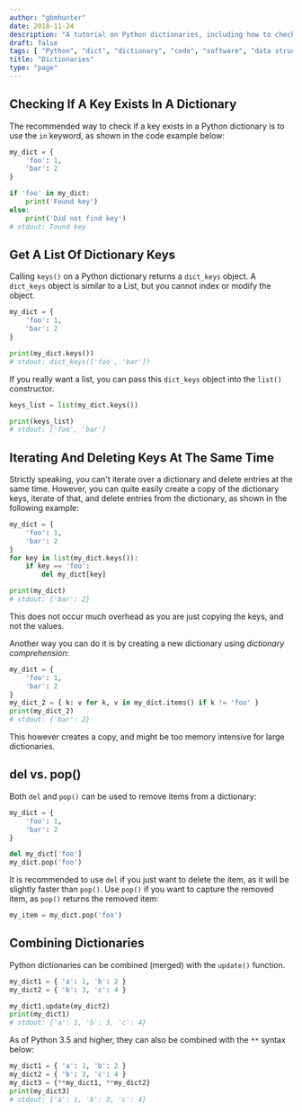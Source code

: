 ```yaml
---
author: "gbmhunter"
date: 2018-11-24
description: "A tutorial on Python dictionaries, including how to check if keys exits, delete items while iterating, and more."
draft: false
tags: [ "Python", "dict", "dictionary", "code", "software", "data structure", "container", "iteration" ]
title: "Dictionaries"
type: "page"
---
```


## Checking If A Key Exists In A Dictionary

The recommended way to check if a key exists in a Python dictionary is to use the `in` keyword, as shown in the code example below:

```python
my_dict = {
    'foo': 1,
    'bar': 2
}

if 'foo' in my_dict:
    print('Found key')
else:
    print('Did not find key')
# stdout: Found key
```

## Get A List Of Dictionary Keys

Calling `keys()` on a Python dictionary returns a `dict_keys` object. A `dict_keys` object is similar to a List, but you cannot index or modify the object.

```python
my_dict = {
    'foo': 1,
    'bar': 2
}

print(my_dict.keys())
# stdout: dict_keys(['foo', 'bar'])
```

If you really want a list, you can pass this `dict_keys` object into the `list()` constructor.

```python
keys_list = list(my_dict.keys())

print(keys_list)
# stdout: ['foo', 'bar']
```

## Iterating And Deleting Keys At The Same Time

Strictly speaking, you can't iterate over a dictionary and delete entries at the same time. However, you can quite easily create a copy of the dictionary keys, iterate of that, and delete entries from the dictionary, as shown in the following example:

```python
my_dict = {
    'foo': 1,
    'bar': 2
}
for key in list(my_dict.keys()):
    if key == 'foo':
        del my_dict[key]

print(my_dict)
# stdout: {'bar': 2}
```

This does not occur much overhead as you are just copying the keys, and not the values.

Another way you can do it is by creating a new dictionary using _dictionary comprehension_:

```python
my_dict = {
    'foo': 1,
    'bar': 2
}
my_dict_2 = { k: v for k, v in my_dict.items() if k != 'foo' }
print(my_dict_2)
# stdout: {'bar': 2}
```

This however creates a copy, and might be too memory intensive for large dictionaries.

## del vs. pop()

Both `del` and `pop()` can be used to remove items from a dictionary:

```python
my_dict = {
    'foo': 1,
    'bar': 2
}

del my_dict['foo']
my_dict.pop('foo')
```

It is recommended to use `del` if you just want to delete the item, as it will be slightly faster than `pop()`. Use `pop()` if you want to capture the removed item, as `pop()` returns the removed item:

```python
my_item = my_dict.pop('foo')
```

## Combining Dictionaries

Python dictionaries can be combined (merged) with the `update()` function.

```python
my_dict1 = { 'a': 1, 'b': 2 }
my_dict2 = { 'b': 3, 'c': 4 }

my_dict1.update(my_dict2)
print(my_dict1)
# stdout: {'a': 1, 'b': 3, 'c': 4}
```

As of Python 3.5 and higher, they can also be combined with the `**` syntax below:

```python
my_dict1 = { 'a': 1, 'b': 2 }
my_dict2 = { 'b': 3, 'c': 4 }
my_dict3 = {**my_dict1, **my_dict2}
print(my_dict3)
# stdout: {'a': 1, 'b': 3, 'c': 4}
```